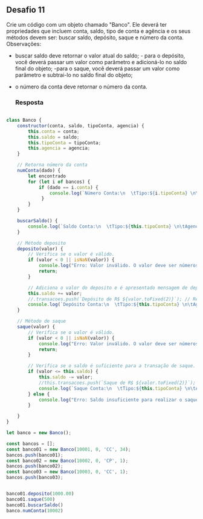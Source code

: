 ## Desafio 11

Crie um código com um objeto chamado "Banco". Ele deverá ter propriedades que incluem conta, saldo, tipo de conta e agência e os seus métodos devem ser: buscar saldo, depósito, saque e número da conta.
Observações:
- buscar saldo deve retornar o valor atual do saldo; - para o depósito, você deverá passar um valor como parâmetro e adicioná-lo no saldo final do objeto;
-para o saque, você deverá passar um valor como parâmetro e subtrai-lo no saldo final do objeto;
- o número da conta deve retornar o número da conta.

  ### Resposta

````js

class Banco {
    constructor(conta, saldo, tipoConta, agencia) {
        this.conta = conta;
        this.saldo = saldo;
        this.tipoConta = tipoConta;
        this.agencia = agencia;
    }

    // Retorna número da conta
    numConta(dado) {
        let encontrado
        for (let i of bancos) {
            if (dado == i.conta) {
                console.log(`Número Conta:\n  \tTipo:${i.tipoConta} \n\tAgencia:${i.agencia}\n\tNúmero da Conta:${i.conta}`);
             } 
        }
    }

    buscarSaldo() {
        console.log(`Saldo Conta:\n  \tTipo:${this.tipoConta} \n\tAgencia:${this.agencia}\n\tNúmero da Conta:${this.conta} \nO saldo é de: R$ ${this.saldo.toFixed(2)} `);
    }

    // Método deposito
    deposito(valor) {
        // Verifica se o valor é válido. 
        if (valor < 0 || isNaN(valor)) {
            console.log("Erro: Valor inválido. O valor deve ser números positivos.");
            return;
        }

        // Adiciona o valor do deposito e é apresentado mensagem de deposito realizado.
        this.saldo += valor;
        //.transacoes.push(`Depósito de R$ ${valor.toFixed(2)}`); // Registra a transação na lista de transações.
        console.log(`Depósito Conta:\n  \tTipo:${this.tipoConta} \n\tAgencia:${this.agencia}\n\tNúmero da Conta:${this.conta} \nRealizado deposito de R$ ${valor.toFixed(2)} com sucesso.`);
    }

    // Método de saque
    saque(valor) {
        // Verifica se o valor é válido. 
        if (valor < 0 || isNaN(valor)) {
            console.log("Erro: Valor inválido. O valor deve ser números positivos.");
            return;
        }

        // Verifica se o saldo é suficiente para a transação de saque. Caso positivo realiza o saque, caso contrário, emite erro.
        if (valor <= this.saldo) {
            this.saldo -= valor;
            //this.transacoes.push(`Saque de R$ ${valor.toFixed(2)}`); // Registra a transação na lista de transações.
            console.log(`Saque Conta:\n  \tTipo:${this.tipoConta} \n\tAgencia:${this.agencia}\n\tNúmero da Conta:${this.conta} \nRealizado saque de R$ ${valor.toFixed(2)} com sucesso.`);
        } else {
            console.log("Erro: Saldo insuficiente para realizar o saque.");
        }

    }
}

let banco = new Banco();

const bancos = [];
const banco01 = new Banco(10001, 0, 'CC', 34);
bancos.push(banco01);
const banco02 = new Banco(10002, 0, 'CP', 1);
bancos.push(banco02);
const banco03 = new Banco(10003, 0, 'CC', 1);
bancos.push(banco03);


banco01.deposito(1000.00)
banco01.saque(500)
banco01.buscarSaldo()
banco.numConta(10002)


 ````
